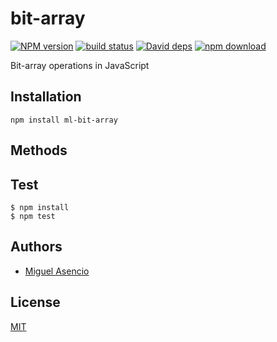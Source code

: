 # bit-array

  [![NPM version][npm-image]][npm-url]
  [![build status][travis-image]][travis-url]
  [![David deps][david-image]][david-url]
  [![npm download][download-image]][download-url]

Bit-array operations in JavaScript

## Installation

`npm install ml-bit-array`

## Methods


## Test

```shell
$ npm install
$ npm test
```

## Authors

  - [Miguel Asencio](https://github.com/maasencioh)

## License

  [MIT](./LICENSE)

[npm-image]: https://img.shields.io/npm/v/ml-bit-array.svg?style=flat-square
[npm-url]: https://npmjs.org/package/ml-bit-array
[travis-image]: https://img.shields.io/travis/mljs/bit-array/master.svg?style=flat-square
[travis-url]: https://travis-ci.org/mljs/bit-array
[david-image]: https://img.shields.io/david/mljs/bit-array.svg?style=flat-square
[david-url]: https://david-dm.org/mljs/bit-array
[download-image]: https://img.shields.io/npm/dm/ml-bit-array.svg?style=flat-square
[download-url]: https://npmjs.org/package/ml-bit-array
